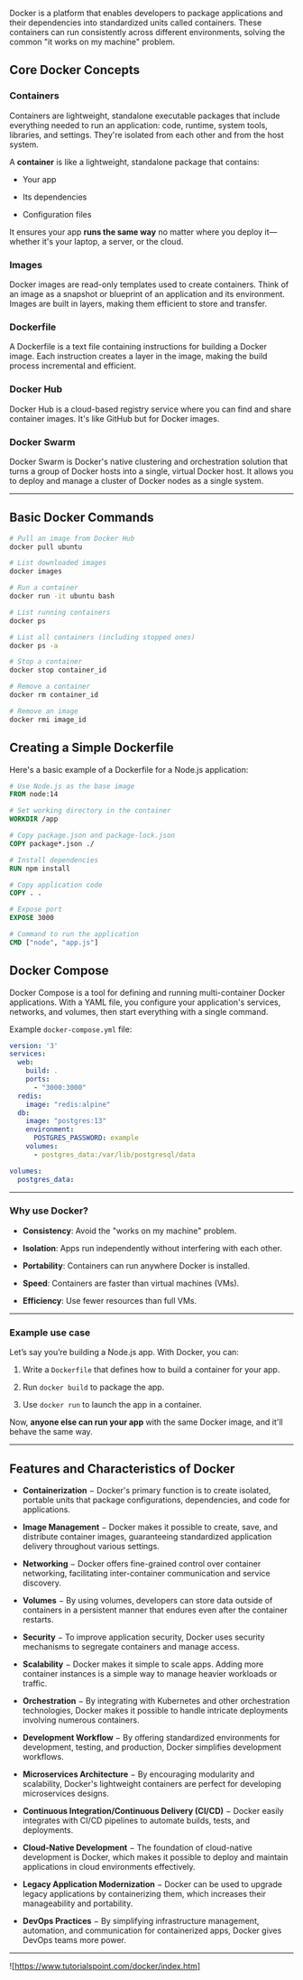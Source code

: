 
Docker is a platform that enables developers to package applications and their dependencies into standardized units called containers. These containers can run consistently across different environments, solving the common "it works on my machine" problem.

## Core Docker Concepts

### Containers

Containers are lightweight, standalone executable packages that include everything needed to run an application: code, runtime, system tools, libraries, and settings. They're isolated from each other and from the host system.

A **container** is like a lightweight, standalone package that contains:

- Your app

- Its dependencies

- Configuration files


It ensures your app **runs the same way** no matter where you deploy it—whether it's your laptop, a server, or the cloud.

### Images

Docker images are read-only templates used to create containers. Think of an image as a snapshot or blueprint of an application and its environment. Images are built in layers, making them efficient to store and transfer.

### Dockerfile

A Dockerfile is a text file containing instructions for building a Docker image. Each instruction creates a layer in the image, making the build process incremental and efficient.

### Docker Hub

Docker Hub is a cloud-based registry service where you can find and share container images. It's like GitHub but for Docker images.

### Docker Swarm

Docker Swarm is Docker's native clustering and orchestration solution that turns a group of Docker hosts into a single, virtual Docker host. It allows you to deploy and manage a cluster of Docker nodes as a single system.

---

## Basic Docker Commands

```bash
# Pull an image from Docker Hub
docker pull ubuntu

# List downloaded images
docker images

# Run a container
docker run -it ubuntu bash

# List running containers
docker ps

# List all containers (including stopped ones)
docker ps -a

# Stop a container
docker stop container_id

# Remove a container
docker rm container_id

# Remove an image
docker rmi image_id
```

## Creating a Simple Dockerfile

Here's a basic example of a Dockerfile for a Node.js application:

```dockerfile
# Use Node.js as the base image
FROM node:14

# Set working directory in the container
WORKDIR /app

# Copy package.json and package-lock.json
COPY package*.json ./

# Install dependencies
RUN npm install

# Copy application code
COPY . .

# Expose port
EXPOSE 3000

# Command to run the application
CMD ["node", "app.js"]
```

## Docker Compose

Docker Compose is a tool for defining and running multi-container Docker applications. With a YAML file, you configure your application's services, networks, and volumes, then start everything with a single command.

Example `docker-compose.yml` file:

```yaml
version: '3'
services:
  web:
    build: .
    ports:
      - "3000:3000"
  redis:
    image: "redis:alpine"
  db:
    image: "postgres:13"
    environment:
      POSTGRES_PASSWORD: example
    volumes:
      - postgres_data:/var/lib/postgresql/data

volumes:
  postgres_data:
```

---

### Why use Docker?

- **Consistency**: Avoid the "works on my machine" problem.

- **Isolation**: Apps run independently without interfering with each other.

- **Portability**: Containers can run anywhere Docker is installed.

- **Speed**: Containers are faster than virtual machines (VMs).

- **Efficiency**: Use fewer resources than full VMs.

---

### Example use case

Let’s say you’re building a Node.js app. With Docker, you can:

1. Write a `Dockerfile` that defines how to build a container for your app.

2. Run `docker build` to package the app.

3. Use `docker run` to launch the app in a container.


Now, **anyone else can run your app** with the same Docker image, and it'll behave the same way.

---

## Features and Characteristics of Docker

- **Containerization** − Docker's primary function is to create isolated, portable units that package configurations, dependencies, and code for applications.
  
- **Image Management** − Docker makes it possible to create, save, and distribute container images, guaranteeing standardized application delivery throughout various settings.
  
- **Networking** − Docker offers fine-grained control over container networking, facilitating inter-container communication and service discovery.
  
- **Volumes** − By using volumes, developers can store data outside of containers in a persistent manner that endures even after the container restarts.
  
- **Security** − To improve application security, Docker uses security mechanisms to segregate containers and manage access.
  
- **Scalability** − Docker makes it simple to scale apps. Adding more container instances is a simple way to manage heavier workloads or traffic.
  
- **Orchestration** − By integrating with Kubernetes and other orchestration technologies, Docker makes it possible to handle intricate deployments involving numerous containers.
  
- **Development Workflow** − By offering standardized environments for development, testing, and production, Docker simplifies development workflows.
  
- **Microservices Architecture** − By encouraging modularity and scalability, Docker's lightweight containers are perfect for developing microservices designs.
  
- **Continuous Integration/Continuous Delivery (CI/CD)** − Docker easily integrates with CI/CD pipelines to automate builds, tests, and deployments.
  
- **Cloud-Native Development** − The foundation of cloud-native development is Docker, which makes it possible to deploy and maintain applications in cloud environments effectively.
  
- **Legacy Application Modernization** − Docker can be used to upgrade legacy applications by containerizing them, which increases their manageability and portability.

- **DevOps Practices** − By simplifying infrastructure management, automation, and communication for containerized apps, Docker gives DevOps teams more power.

---

![https://www.tutorialspoint.com/docker/index.htm]

